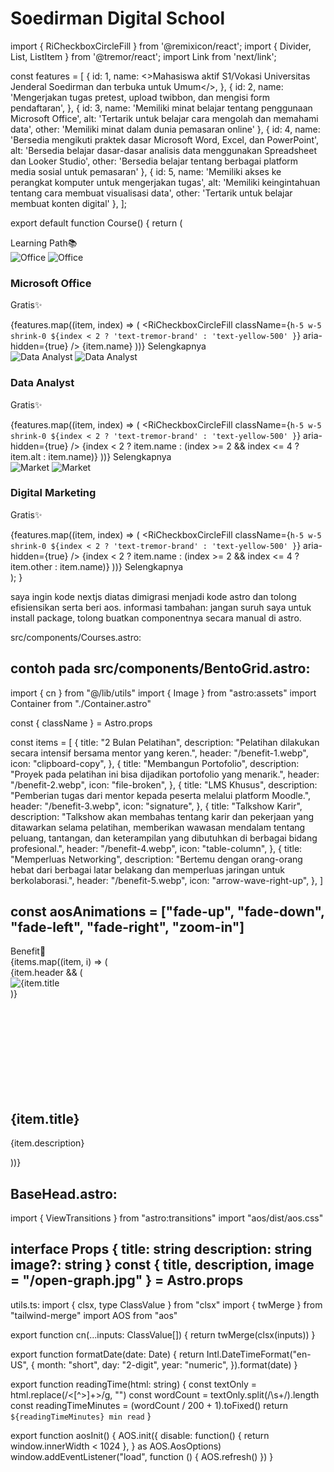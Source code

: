 # Soedirman Digital School

import { RiCheckboxCircleFill } from '@remixicon/react';
import { Divider, List, ListItem } from '@tremor/react';
import Link from 'next/link';

const features = [
    {
        id: 1,
        name: <>Mahasiswa aktif S1/Vokasi Universitas Jenderal Soedirman dan <span className="font-medium">terbuka untuk Umum</span></>,
    },
    {
        id: 2,
        name: 'Mengerjakan tugas pretest, upload twibbon, dan mengisi form pendaftaran',
    },
    {
        id: 3,
        name: 'Memiliki minat belajar tentang penggunaan Microsoft Office',
        alt: 'Tertarik untuk belajar cara mengolah dan memahami data',
        other: 'Memiliki minat dalam dunia pemasaran online'
    },
    {
        id: 4,
        name: 'Bersedia mengikuti praktek dasar Microsoft Word, Excel, dan PowerPoint',
        alt: 'Bersedia belajar dasar-dasar analisis data menggunakan Spreadsheet dan Looker Studio',
        other: 'Bersedia belajar tentang berbagai platform media sosial untuk pemasaran'
    },
    {
        id: 5,
        name: 'Memiliki akses ke perangkat komputer untuk mengerjakan tugas',
        alt: 'Memiliki keingintahuan tentang cara membuat visualisasi data',
        other: 'Tertarik untuk belajar membuat konten digital'
    },
];

export default function Course() {
    return (
        <div className="px-6 lg:max-w-[75rem] lg:mx-auto">
            <div className="p-2 border bg-white rounded-lg inline-block mb-2">
                <span className="font-display opacity-70">Learning Path📚</span>
            </div>
            <div className="flex flex-col lg:flex-row gap-4">
                <div className="lg:w-1/3 rounded-tremor-default border border-tremor-border bg-white p-6">
                    <div className="flex gap-2 h-20 w-full">
                        <img src="/assets/ignasius.svg" alt="Office" className="w-[72px] object-cover mb-2 rounded-lg" />
                        <img src="https://images.unsplash.com/photo-1632239776255-0a7f24814df2" alt="Office" className="w-full object-cover mb-2 rounded-lg" />
                    </div>
                    <div className="flex items-start justify-between space-x-6">
                        <h3 className="font-semibold text-2xl text-tremor-content-strong">
                            Microsoft Office
                        </h3>
                        <p className="flex items-baseline">
                            <span className="font-semibold text-tremor-content-strong">
                                Gratis✨
                            </span>
                        </p>
                    </div>
                    <List className="mt-4 divide-y-0 text-tremor-content-emphasis">
                        {features.map((item, index) => (
                            <ListItem
                                key={item.id}
                                className="justify-start space-x-2 py-2.5"
                            >
                                <RiCheckboxCircleFill
                                    className={`h-5 w-5 shrink-0 ${index < 2 ? 'text-tremor-brand' : 'text-yellow-500'
                                        }`}
                                    aria-hidden={true}
                                />
                                <span>{item.name}</span>
                            </ListItem>
                        ))}
                    </List>
                    <Divider />
                    <Link
                        href="/microsoft-office"
                        className="block w-full whitespace-nowrap rounded-tremor-small bg-tremor-brand py-2.5 text-center text-tremor-default font-medium text-tremor-brand-inverted shadow-tremor-input hover:bg-tremor-brand-emphasis"
                    >
                        Selengkapnya
                    </Link>
                </div>
                <div className="lg:w-1/3 rounded-tremor-default border border-tremor-border bg-white p-6">
                    <div className="flex gap-2 h-20 w-full">
                        <img src="/assets/bima.svg" alt="Data Analyst" className="w-[72px] object-cover mb-2 rounded-lg" />
                        <img src="https://images.unsplash.com/photo-1551288049-bebda4e38f71" alt="Data Analyst" className="w-full object-cover mb-2 rounded-lg" />
                    </div>
                    <div className="flex items-start justify-between space-x-6">
                        <h3 className="font-semibold text-2xl text-tremor-content-strong">
                            Data Analyst
                        </h3>
                        <p className="flex items-baseline">
                            <span className="font-semibold text-tremor-content-strong">
                                Gratis✨
                            </span>
                        </p>
                    </div>
                    <List className="mt-4 divide-y-0 text-tremor-content-emphasis">
                        {features.map((item, index) => (
                            <ListItem
                                key={item.id}
                                className="justify-start space-x-2 py-2.5"
                            >
                                <RiCheckboxCircleFill
                                    className={`h-5 w-5 shrink-0 ${index < 2 ? 'text-tremor-brand' : 'text-yellow-500'
                                        }`}
                                    aria-hidden={true}
                                />
                                <span>{index < 2 ? item.name : (index >= 2 && index <= 4 ? item.alt : item.name)}</span>
                            </ListItem>
                        ))}
                    </List>
                    <Divider />
                    <Link
                        href="/data-analyst"
                        className="block w-full whitespace-nowrap rounded-tremor-small bg-tremor-brand py-2.5 text-center text-tremor-default font-medium text-tremor-brand-inverted shadow-tremor-input hover:bg-tremor-brand-emphasis"
                    >
                        Selengkapnya
                    </Link>
                </div>
                <div className="lg:w-1/3 rounded-tremor-default border border-tremor-border bg-white p-6">
                    <div className="flex gap-2 h-20 w-full">
                        <img src="/assets/agusleo.svg" alt="Market" className="w-[72px] object-cover mb-2 rounded-lg" />
                        <img src="https://images.unsplash.com/photo-1535303311164-664fc9ec6532" alt="Market" className="w-full object-cover mb-2 rounded-lg" />
                    </div>
                    <div className="flex items-start justify-between space-x-6">
                        <h3 className="font-semibold text-2xl text-tremor-content-strong">
                            Digital Marketing
                        </h3>
                        <p className="flex items-baseline">
                            <span className="font-semibold text-tremor-content-strong">
                                Gratis✨
                            </span>
                        </p>
                    </div>
                    <List className="mt-4 mb-[63px] divide-y-0 text-tremor-content-emphasis">
                        {features.map((item, index) => (
                            <ListItem
                                key={item.id}
                                className="justify-start space-x-2 py-2.5"
                            >
                                <RiCheckboxCircleFill
                                    className={`h-5 w-5 shrink-0 ${index < 2 ? 'text-tremor-brand' : 'text-yellow-500'
                                        }`}
                                    aria-hidden={true}
                                />
                                <span>{index < 2 ? item.name : (index >= 2 && index <= 4 ? item.other : item.name)}</span>
                            </ListItem>
                        ))}
                    </List>
                    <Divider />
                    <Link
                        href="/digital-marketing"
                        className="block w-full whitespace-nowrap rounded-tremor-small bg-tremor-brand py-2.5 text-center text-tremor-default font-medium text-tremor-brand-inverted shadow-tremor-input hover:bg-tremor-brand-emphasis"
                    >
                        Selengkapnya
                    </Link>
                </div>
            </div>
        </div>
    );
}

saya ingin kode nextjs diatas dimigrasi menjadi kode astro dan tolong efisiensikan serta beri aos.
informasi tambahan: jangan suruh saya untuk install package, tolong buatkan componentnya secara manual di astro.

src/components/Courses.astro:
<!-- isikan disini -->

contoh pada src/components/BentoGrid.astro:
---
import { cn } from "@/lib/utils"
import { Image } from "astro:assets"
import Container from "./Container.astro"

const { className } = Astro.props

const items = [
  {
    title: "2 Bulan Pelatihan",
    description: "Pelatihan dilakukan secara intensif bersama mentor yang keren.",
    header: "/benefit-1.webp",
    icon: "clipboard-copy",
  },
  {
    title: "Membangun Portofolio",
    description: "Proyek pada pelatihan ini bisa dijadikan portofolio yang menarik.",
    header: "/benefit-2.webp",
    icon: "file-broken",
  },
  {
    title: "LMS Khusus",
    description: "Pemberian tugas dari mentor kepada peserta melalui platform Moodle.",
    header: "/benefit-3.webp",
    icon: "signature",
  },
  {
    title: "Talkshow Karir",
    description:
      "Talkshow akan membahas tentang karir dan pekerjaan yang ditawarkan selama pelatihan, memberikan wawasan mendalam tentang peluang, tantangan, dan keterampilan yang dibutuhkan di berbagai bidang profesional.",
    header: "/benefit-4.webp",
    icon: "table-column",
  },
  {
    title: "Memperluas Networking",
    description: "Bertemu dengan orang-orang hebat dari berbagai latar belakang dan memperluas jaringan untuk berkolaborasi.",
    header: "/benefit-5.webp",
    icon: "arrow-wave-right-up",
  },
]

const aosAnimations = ["fade-up", "fade-down", "fade-left", "fade-right", "zoom-in"]
---

<Container size="xl">
  <div data-aos="fade-up" class="mb-6 font-body uppercase text-5xl md:text-7xl text-center text-kuning tracking-wide title-stroke">
    Benefit🤩
  </div>
  <div
    class={cn(
      "grid grid-cols-1 md:grid-cols-3 gap-4 auto-rows-fr",
      className
    )}
  >
    {items.map((item, i) => (
      <div
        class={cn(
          "row-span-1 rounded-xl group/bento hover:shadow-xl transition duration-200 shadow-input p-4 bg-white/50 border flex flex-col",
          i === 3 || i === 6 ? "md:col-span-2" : ""
        )}
        data-aos="fade-up"
        data-aos-md={aosAnimations[i % aosAnimations.length]}
        data-aos-delay={i * 100}
      >
        {item.header && (
          <div class="w-full flex-grow overflow-hidden rounded-lg">
            <Image 
              src={item.header} 
              alt={item.title || "Header image"} 
              width={1200}
              height={800}
              class="size-full object-cover" 
              loading="lazy"
              decoding="async"
              format="webp"
              quality={80}
            />
          </div>
        )}
        <div class="mt-4 group-hover/bento:translate-x-2 transition duration-200">
          <svg class="size-5" aria-hidden="true">
            <use xlink:href={`/ui.svg#${item.icon}`}></use>
          </svg>
          <h2 class="font-bold text-lg my-1">
            {item.title}
          </h2>
          <p>{item.description}</p>
        </div>
      </div>
    ))}
  </div>
</Container>

BaseHead.astro:
---
import { ViewTransitions } from "astro:transitions"
import "aos/dist/aos.css"

interface Props {
  title: string
  description: string
  image?: string
}
const { title, description, image = "/open-graph.jpg" } = Astro.props
---

<!-- Global Metadata -->
<meta charset="utf-8" />
<meta name="viewport" content="width=device-width,initial-scale=1" />
<link rel="icon" type="image/svg+xml" href="/favicon.svg" />
<meta name="generator" content={Astro.generator} />
<link rel="preconnect" href="https://fonts.gstatic.com" crossorigin>
<!-- Fonts -->
<link rel="preload" href="/fonts/literata-regular.woff" as="font" type="font/woff" crossorigin>
<link rel="preload" href="/fonts/sugo-bold.woff" as="font" type="font/woff" crossorigin>
<link rel="preload" href="/fonts/sugo-regular.woff" as="font" type="font/woff" crossorigin>
<!-- Primary Meta Tags -->
<title>{title}</title>
<meta name="title" content={title} />
<meta name="description" content={description} />
<!-- Open Graph / Facebook -->
<meta property="og:type" content="website" />
<meta property="og:url" content={Astro.url} />
<meta property="og:title" content={title} />
<meta property="og:description" content={description} />
<meta property="og:image" content={new URL(image, Astro.url)} />
<!-- Twitter -->
<meta property="twitter:card" content="summary_large_image" />
<meta property="twitter:url" content={Astro.url} />
<meta property="twitter:title" content={title} />
<meta property="twitter:description" content={description} />
<meta property="twitter:image" content={new URL(image, Astro.url)} />
<!-- Sitemap -->
<link rel="sitemap" href="/sitemap-index.xml" />

<ViewTransitions />

<script>
  import type { TransitionBeforeSwapEvent } from "astro:transitions/client"
  document.addEventListener("astro:before-swap", (e) =>
    [
      ...(e as TransitionBeforeSwapEvent).newDocument.head.querySelectorAll(
        "link[as=\"font\"]"
      ),
    ].forEach((link) => link.remove())
  )
</script>

<script>
  import { aosInit } from "@lib/utils"
  document.addEventListener('DOMContentLoaded', function() {
    aosInit()
  })
  document.addEventListener("astro:after-swap", aosInit)
</script>

utils.ts:
import { clsx, type ClassValue } from "clsx"
import { twMerge } from "tailwind-merge"
import AOS from "aos"

export function cn(...inputs: ClassValue[]) {
  return twMerge(clsx(inputs))
}

export function formatDate(date: Date) {
  return Intl.DateTimeFormat("en-US", {
    month: "short",
    day: "2-digit",
    year: "numeric",
  }).format(date)
}

export function readingTime(html: string) {
  const textOnly = html.replace(/<[^>]+>/g, "")
  const wordCount = textOnly.split(/\s+/).length
  const readingTimeMinutes = (wordCount / 200 + 1).toFixed()
  return `${readingTimeMinutes} min read`
}

export function aosInit() {
  AOS.init({
    disable: function() {
      return window.innerWidth < 1024
    },
  } as AOS.AosOptions)
  window.addEventListener("load", function () {
    AOS.refresh()
  })
}
